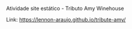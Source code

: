 Atividade site estático - Tributo Amy Winehouse


Link: https://lennon-araujo.github.io/tribute-amy/
